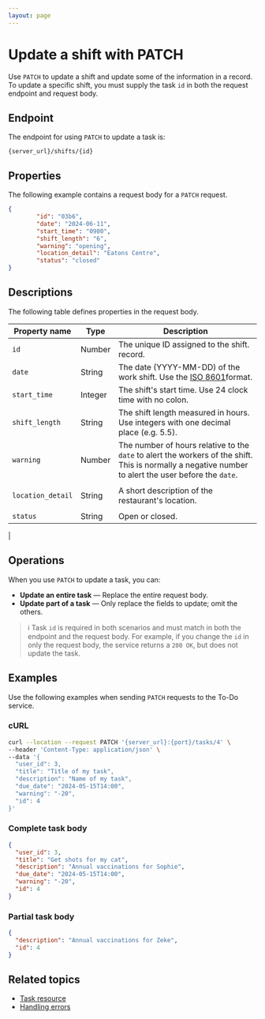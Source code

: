 ```yaml
---
layout: page
---
```


# Update a shift with PATCH

Use `PATCH` to update a shift and update some of the information in a record. To update a specific shift, you must supply the task `id` in both the request endpoint and request body.

## Endpoint

The endpoint for using `PATCH` to update a task is:

```
{server_url}/shifts/{id}
```

## Properties

The following example contains a request body for a `PATCH` request.

```json
{
        "id": "03b6",
        "date": "2024-06-11",
        "start_time": "0900",
        "shift_length": "6",
        "warning": "opening",
        "location_detail": "Eatons Centre",
        "status": "closed"
}
```

## Descriptions

The following table defines properties in the request body.

| Property name | Type   | Description                                                                                                                                                 |
| ------------- | ------ | ----------------------------------------------------------------------------------------------------------------------------------------------------------- |
| `id`     | Number | The unique ID assigned to the shift. record.  |
| `date`    | String | The date (YYYY-MM-DD) of the work shift. Use the [ISO 8601](https://en.wikipedia.org/wiki/ISO_8601)format.|
| `start_time` | Integer | The shift's start time. Use 24 clock time with no colon.|
| `shift_length` | String | The shift length measured in hours. Use integers with one decimal place (e.g. 5.5).|
| `warning`     | Number | The number of hours relative to the `date` to alert the workers of the shift. This is normally a negative number to alert the user before the `date`. |
    |
| `location_detail`  | String | A short description of the restaurant's location.|
    |
| `status`  | String | Open or closed.|
|

## Operations

When you use `PATCH` to update a task, you can:

* **Update an entire task** — Replace the entire request body.
* **Update part of a task** — Only replace the fields to update; omit the others. 

> ℹ️ Task `id` is required in both scenarios and must match in both the endpoint and the request body. For example, if you change the `id` in only the request body, the service returns a `200 OK`, but does not update the task. 

## Examples

Use the following examples when sending `PATCH` requests to the To-Do service.

### cURL

```bash
curl --location --request PATCH '{server_url}:{port}/tasks/4' \
--header 'Content-Type: application/json' \
--data '{
  "user_id": 3,
  "title": "Title of my task",
  "description": "Name of my task",
  "due_date": "2024-05-15T14:00",
  "warning": "-20",
  "id": 4
}'
```

### Complete task body

```json
{
  "user_id": 3,
  "title": "Get shots for my cat", 
  "description": "Annual vaccinations for Sophie", 
  "due_date": "2024-05-15T14:00", 
  "warning": "-20",
  "id": 4
}
```
### Partial task body

```json
{
  "description": "Annual vaccinations for Zeke",
  "id": 4
}
```
## Related topics

- [Task resource](task.md)
- [Handling errors](handling-errors.md)